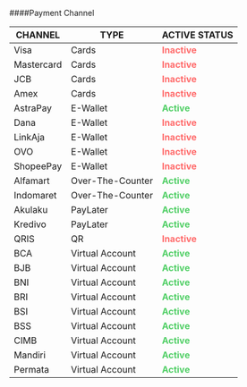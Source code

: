 ####Payment Channel

| **CHANNEL**   | **TYPE**           | **ACTIVE STATUS** |
|--------------|--------------------|------------------|
| Visa         | Cards              | <span style="color: #ff6b6b; font-weight: bold;">Inactive</span> |
| Mastercard   | Cards              | <span style="color: #ff6b6b; font-weight: bold;">Inactive</span> |
| JCB          | Cards              | <span style="color: #ff6b6b; font-weight: bold;">Inactive</span> |
| Amex         | Cards              | <span style="color: #ff6b6b; font-weight: bold;">Inactive</span> |
| AstraPay     | E-Wallet           | <span style="color: #51cf66; font-weight: bold;">Active</span> |
| Dana         | E-Wallet           | <span style="color: #ff6b6b; font-weight: bold;">Inactive</span> |
| LinkAja      | E-Wallet           | <span style="color: #ff6b6b; font-weight: bold;">Inactive</span> |
| OVO          | E-Wallet           | <span style="color: #ff6b6b; font-weight: bold;">Inactive</span> |
| ShopeePay    | E-Wallet           | <span style="color: #ff6b6b; font-weight: bold;">Inactive</span> |
| Alfamart     | Over-The-Counter   | <span style="color: #51cf66; font-weight: bold;">Active</span> |
| Indomaret    | Over-The-Counter   | <span style="color: #51cf66; font-weight: bold;">Active</span> |
| Akulaku      | PayLater           | <span style="color: #51cf66; font-weight: bold;">Active</span> |
| Kredivo      | PayLater           | <span style="color: #51cf66; font-weight: bold;">Active</span> |
| QRIS         | QR                 | <span style="color: #ff6b6b; font-weight: bold;">Inactive</span> |
| BCA          | Virtual Account    | <span style="color: #51cf66; font-weight: bold;">Active</span> |
| BJB          | Virtual Account    | <span style="color: #51cf66; font-weight: bold;">Active</span> |
| BNI          | Virtual Account    | <span style="color: #51cf66; font-weight: bold;">Active</span> |
| BRI          | Virtual Account    | <span style="color: #51cf66; font-weight: bold;">Active</span> |
| BSI          | Virtual Account    | <span style="color: #51cf66; font-weight: bold;">Active</span> |
| BSS          | Virtual Account    | <span style="color: #51cf66; font-weight: bold;">Active</span> |
| CIMB         | Virtual Account    | <span style="color: #51cf66; font-weight: bold;">Active</span> |
| Mandiri      | Virtual Account    | <span style="color: #51cf66; font-weight: bold;">Active</span> |
| Permata      | Virtual Account    | <span style="color: #51cf66; font-weight: bold;">Active</span> |
